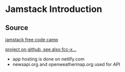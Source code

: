 # Jamstack Introduction
## Source
[jamstack free code camp](https://www.freecodecamp.org/news/jamstack-full-course/)

[project on github, see also fcc-x...](https://github.com/philhawksworth/fcc-6-client-side-api)

- app hosting is done on netlify.com
- newsapi.org and openweathermap.org used for API
